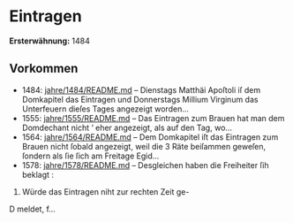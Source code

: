 # Eintragen

**Ersterwähnung:** 1484

## Vorkommen
- 1484: [jahre/1484/README.md](../jahre/1484/README.md) – Dienstags Matthäi Apoſtoli iſ dem Domkapitel das
Eintragen und Donnerstags Millium Virginum das
Unterfeuern dieſes Tages angezeigt worden...
- 1555: [jahre/1555/README.md](../jahre/1555/README.md) – Das Eintragen zum Brauen hat man dem Domdechant
nicht ‘ eher angezeigt, als auf den Tag, wo...
- 1564: [jahre/1564/README.md](../jahre/1564/README.md) – Dem Domkapitel iſt das Eintragen zum Brauen nicht
ſobald angezeigt, weil die 3 Räte beiſammen geweſen,
ſondern als ſie ſich am Freitage Egid...
- 1578: [jahre/1578/README.md](../jahre/1578/README.md) – Desgleichen haben die Freiheiter ſih beklagt :

1) Würde das Eintragen niht zur rechten Zeit ge-

D meldet, f...
